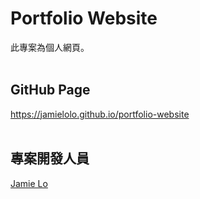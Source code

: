 # Portfolio Website

此專案為個人網頁。
</br>
</br>

## GitHub Page

https://jamielolo.github.io/portfolio-website
<br/>
<br/>

## 專案開發人員

<a href="https://github.com/JamieLoLo">Jamie Lo</a>
